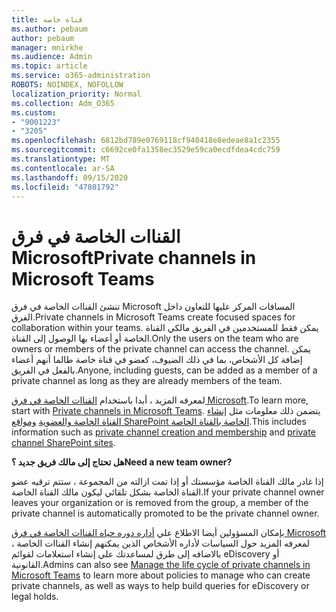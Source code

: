 ```yaml
---
title: قناه خاصه
ms.author: pebaum
author: pebaum
manager: mnirkhe
ms.audience: Admin
ms.topic: article
ms.service: o365-administration
ROBOTS: NOINDEX, NOFOLLOW
localization_priority: Normal
ms.collection: Adm_O365
ms.custom:
- "9001223"
- "3205"
ms.openlocfilehash: 6812bd789e0769118cf940418e8edeae8a1c2355
ms.sourcegitcommit: c6692ce0fa1358ec3529e59ca0ecdfdea4cdc759
ms.translationtype: MT
ms.contentlocale: ar-SA
ms.lasthandoff: 09/15/2020
ms.locfileid: "47801792"
---
```

# <a name="private-channels-in-microsoft-teams"></a><span data-ttu-id="73514-102">القناات الخاصة في فرق Microsoft</span><span class="sxs-lookup"><span data-stu-id="73514-102">Private channels in Microsoft Teams</span></span>

<span data-ttu-id="73514-103">تنشئ القناات الخاصة في فرق Microsoft المسافات المركز عليها للتعاون داخل الفرق.</span><span class="sxs-lookup"><span data-stu-id="73514-103">Private channels in Microsoft Teams create focused spaces for collaboration within your teams.</span></span> <span data-ttu-id="73514-104">يمكن فقط للمستخدمين في الفريق مالكي القناة الخاصة أو أعضاء بها الوصول إلى القناة.</span><span class="sxs-lookup"><span data-stu-id="73514-104">Only the users on the team who are owners or members of the private channel can access the channel.</span></span> <span data-ttu-id="73514-105">يمكن إضافة كل الأشخاص، بما في ذلك الضيوف، كعضو في قناة خاصة طالما أنهم أعضاء بالفعل في الفريق.</span><span class="sxs-lookup"><span data-stu-id="73514-105">Anyone, including guests, can be added as a member of a private channel as long as they are already members of the team.</span></span>

<span data-ttu-id="73514-106">لمعرفه المزيد ، أبدا باستخدام [القناات الخاصة في فرق Microsoft](https://docs.microsoft.com/MicrosoftTeams/private-channels).</span><span class="sxs-lookup"><span data-stu-id="73514-106">To learn more, start with [Private channels in Microsoft Teams](https://docs.microsoft.com/MicrosoftTeams/private-channels).</span></span> <span data-ttu-id="73514-107">يتضمن ذلك معلومات مثل [إنشاء القناة الخاصة والعضوية](https://docs.microsoft.com/MicrosoftTeams/private-channels#private-channel-creation-and-membership) [ومواقع SharePoint الخاصة بالقناة الخاصة](https://docs.microsoft.com/MicrosoftTeams/private-channels#private-channel-sharepoint-sites).</span><span class="sxs-lookup"><span data-stu-id="73514-107">This includes information such as [private channel creation and membership](https://docs.microsoft.com/MicrosoftTeams/private-channels#private-channel-creation-and-membership) and [private channel SharePoint sites](https://docs.microsoft.com/MicrosoftTeams/private-channels#private-channel-sharepoint-sites).</span></span>

<span data-ttu-id="73514-108">**هل تحتاج إلى مالك فريق جديد ؟**</span><span class="sxs-lookup"><span data-stu-id="73514-108">**Need a new team owner?**</span></span>

<span data-ttu-id="73514-109">إذا غادر مالك القناة الخاصة مؤسستك أو إذا تمت ازالته من المجموعة ، ستتم ترقيه عضو القناة الخاصة بشكل تلقائي ليكون مالك القناة الخاصة.</span><span class="sxs-lookup"><span data-stu-id="73514-109">If your private channel owner leaves your organization or is removed from the group, a member of the private channel is automatically promoted to be the private channel owner.</span></span>

<span data-ttu-id="73514-110">بإمكان المسؤولين أيضا الاطلاع علي [أداره دوره حياه القناات الخاصة في فرق Microsoft](https://docs.microsoft.com/MicrosoftTeams/private-channels-life-cycle-management) لمعرفه المزيد حول السياسات لأداره الأشخاص الذين يمكنهم إنشاء القناات الخاصة ، بالاضافه إلى طرق لمساعدتك علي إنشاء استعلامات لقوائم eDiscovery أو القانونية.</span><span class="sxs-lookup"><span data-stu-id="73514-110">Admins can also see [Manage the life cycle of private channels in Microsoft Teams](https://docs.microsoft.com/MicrosoftTeams/private-channels-life-cycle-management) to learn more about policies to manage who can create private channels, as well as ways to help build queries for eDiscovery or legal holds.</span></span>
